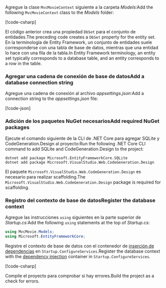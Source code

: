 <a name="dc"></a>

<span data-ttu-id="359ac-101">Agregue la clase `MvcMovieContext` siguiente a la carpeta *Models*:</span><span class="sxs-lookup"><span data-stu-id="359ac-101">Add the following `MvcMovieContext` class to the *Models* folder:</span></span>  

[!code-csharp[](~/tutorials/first-mvc-app/start-mvc/sample/MvcMovie22/Data/MvcMovieContext.cs)]

<span data-ttu-id="359ac-102">El código anterior crea una propiedad `DbSet` para el conjunto de entidades.</span><span class="sxs-lookup"><span data-stu-id="359ac-102">The preceding code creates a `DbSet` property for the entity set.</span></span> <span data-ttu-id="359ac-103">En la terminología de Entity Framework, un conjunto de entidades suele corresponderse con una tabla de base de datos, mientras que una entidad lo hace con una fila de la tabla.</span><span class="sxs-lookup"><span data-stu-id="359ac-103">In Entity Framework terminology, an entity set typically corresponds to a database table, and an entity corresponds to a row in the table.</span></span>

<a name="cs"></a>

### <a name="add-a-database-connection-string"></a><span data-ttu-id="359ac-104">Agregar una cadena de conexión de base de datos</span><span class="sxs-lookup"><span data-stu-id="359ac-104">Add a database connection string</span></span>

<span data-ttu-id="359ac-105">Agregue una cadena de conexión al archivo *appsettings.json*:</span><span class="sxs-lookup"><span data-stu-id="359ac-105">Add a connection string to the *appsettings.json* file:</span></span>

[!code-json[](~/tutorials/razor-pages/razor-pages-start/sample/RazorPagesMovie/appsettings_SQLite.json?highlight=8-10)]

### <a name="add-required-nuget-packages"></a><span data-ttu-id="359ac-106">Adición de los paquetes NuGet necesarios</span><span class="sxs-lookup"><span data-stu-id="359ac-106">Add required NuGet packages</span></span>

<span data-ttu-id="359ac-107">Ejecute el comando siguiente de la CLI de .NET Core para agregar SQLite y CodeGeneration.Design al proyecto:</span><span class="sxs-lookup"><span data-stu-id="359ac-107">Run the following .NET Core CLI command to add SQLite and CodeGeneration.Design  to the project:</span></span>

```console
dotnet add package Microsoft.EntityFrameworkCore.SQLite
dotnet add package Microsoft.VisualStudio.Web.CodeGeneration.Design
```

<span data-ttu-id="359ac-108">El paquete `Microsoft.VisualStudio.Web.CodeGeneration.Design` es necesario para realizar scaffolding.</span><span class="sxs-lookup"><span data-stu-id="359ac-108">The `Microsoft.VisualStudio.Web.CodeGeneration.Design` package is required for scaffolding.</span></span>

<a name="reg"></a>

### <a name="register-the-database-context"></a><span data-ttu-id="359ac-109">Registro del contexto de base de datos</span><span class="sxs-lookup"><span data-stu-id="359ac-109">Register the database context</span></span>

<span data-ttu-id="359ac-110">Agregue las instrucciones `using` siguientes en la parte superior de *Startup.cs*:</span><span class="sxs-lookup"><span data-stu-id="359ac-110">Add the following `using` statements at the top of *Startup.cs*:</span></span>

```csharp
using MvcMovie.Models;
using Microsoft.EntityFrameworkCore;
```

<span data-ttu-id="359ac-111">Registre el contexto de base de datos con el contenedor de [inserción de dependencias](xref:fundamentals/dependency-injection) en `Startup.ConfigureServices`.</span><span class="sxs-lookup"><span data-stu-id="359ac-111">Register the database context with the [dependency injection](xref:fundamentals/dependency-injection) container in `Startup.ConfigureServices`.</span></span>

[!code-csharp[](~/tutorials/first-mvc-app/start-mvc/sample/MvcMovie22/Startup.cs?name=snippet_UseSqlite&highlight=11-12)]

<span data-ttu-id="359ac-112">Compile el proyecto para comprobar si hay errores.</span><span class="sxs-lookup"><span data-stu-id="359ac-112">Build the project as a check for errors.</span></span>